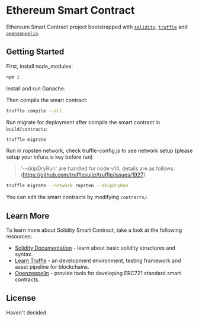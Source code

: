 # Ethereum Smart Contract

Ethereum Smart Contract project bootstrapped with [`solidity`](https://solidity.readthedocs.io/en/v0.8.0/), [`truffle`](https://www.trufflesuite.com/docs/truffle/overview) and [`openzeppelin`](https://docs.openzeppelin.com/contracts/4.x/).

## Getting Started

First, install node_modules:

```bash
npm i
```

Install and run Ganache:

Then compile the smart contract:

```bash
truffle compile --all
```

Run migrate for deployment after compile the smart contract in `build/contracts`:

```bash
truffle migrate
```

Run in ropsten network, check truffle-config.js to see network setup (please setup your infura.io key before run)

> '--skipDryRun' are handled for node v14, details are as follows: (https://github.com/trufflesuite/truffle/issues/1927)

```bash
truffle migrate --network ropsten --skipDryRun
```

You can edit the smart contracts by modifying `contracts/`.

## Learn More

To learn more about Solidity Smart Contract, take a look at the following resources:

- [Solidity Documentation](https://solidity.readthedocs.io/en/v0.8.0/) - learn about basic solidity structures and syntax.
- [Learn Truffle](https://www.trufflesuite.com/docs/truffle/overview) - an development environment, testing framework and asset pipeline for blockchains.
- [Openzeppelin](https://docs.openzeppelin.com/contracts/4.x/) - provide tools for developing ERC721 standard smart contracts.

## License

Haven't decided.
